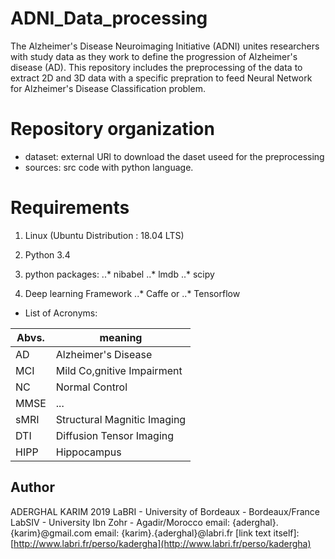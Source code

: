 # ADNI_Data_processing

The Alzheimer's Disease Neuroimaging Initiative (ADNI) unites researchers with study data as they work to define the progression of Alzheimer's disease (AD). This repository includes the preprocessing of the data to extract 2D and 3D data with a specific  prepration to feed Neural Network for Alzheimer's Disease Classification problem.


# Repository organization

* dataset: external URl to download the daset useed for the preprocessing 
* sources: src code with python language.

# Requirements

1. Linux (Ubuntu Distribution : 18.04 LTS)
2. Python 3.4
3. python packages:
..* nibabel
..* lmdb
..* scipy


3. Deep learning Framework
..* Caffe or
..* Tensorflow

- List of Acronyms:

| Abvs.| meaning                     |
|------|-----------------------------|
| AD   | Alzheimer's Disease         |
| MCI  | Mild Co,gnitive Impairment  |
| NC   | Normal Control              |
| MMSE | ...                         |
| sMRI | Structural Magnitic Imaging |
| DTI  | Diffusion Tensor Imaging    |
| HIPP | Hippocampus                 |


## Author
ADERGHAL KARIM 2019
LaBRI - University of Bordeaux - Bordeaux/France
LabSIV - University Ibn Zohr - Agadir/Morocco
email: {aderghal}.{karim}@gmail.com
email: {karim}.{aderghal}@labri.fr
[link text itself]: 
[http://www.labri.fr/perso/kadergha](http://www.labri.fr/perso/kadergha)